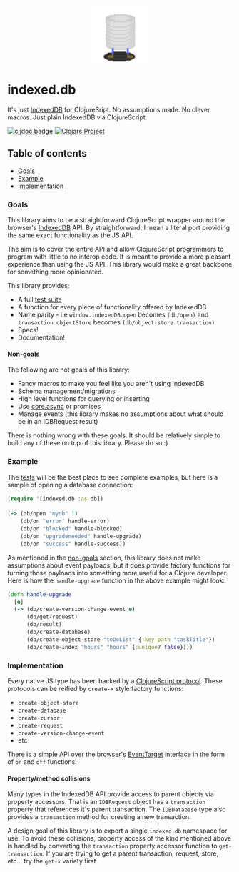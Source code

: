 <p align="center">
    <br>
    <img width="128" height="128" src="indexeddb.gif">
</p>

# indexed.db

It's just [IndexedDB](https://developer.mozilla.org/en-US/docs/Web/API/IndexedDB_API) for ClojureSript. No assumptions made. No clever macros. Just plain IndexedDB via ClojureScript.


[![cljdoc badge](https://cljdoc.org/badge/com.github.brianium/indexed.db)](https://cljdoc.org/d/com.github.brianium/indexed.db/CURRENT) [![Clojars Project](https://img.shields.io/clojars/v/com.github.brianium/indexed.db.svg)](https://clojars.org/com.github.brianium/indexed.db)


## Table of contents

- [Goals](#goals)
- [Example](#example)
- [Implementation](#implementation)

### Goals

This library aims to be a straightforward ClojureScript wrapper around the browser's [IndexedDB](https://developer.mozilla.org/en-US/docs/Web/API/IndexedDB_API) API. By straightforward, I mean a literal port providing the same exact functionality as the JS API.


The aim is to cover the entire API and allow ClojureScript programmers to program with little to no interop code. It is meant to provide a more pleasant experience than using the JS API. This library would make a great backbone for something more opinionated.

This library provides:
* A full [test suite](https://brianium.github.io/indexed.db/)
* A function for every piece of functionality offered by IndexedDB
* Name parity - i.e `window.indexedDB.open` becomes `(db/open)` and `transaction.objectStore` becomes `(db/object-store transaction)`
* Specs!
* Documentation!

#### Non-goals

The following are not goals of this library:

* Fancy macros to make you feel like you aren't using IndexedDB
* Schema management/migrations
* High level functions for querying or inserting
* Use [core.async](https://github.com/clojure/core.async) or promises
* Manage events (this library makes no assumptions about what should be in an IDBRequest result)

There is nothing wrong with these goals. It should be relatively simple to build any of these on top of this library. Please do so :)

### Example

The [tests](test/indexed/db) will be the best place to see complete examples, but here is a sample of opening a database connection:

```clojure
(require '[indexed.db :as db])

(-> (db/open "mydb" 1)
    (db/on "error" handle-error)
    (db/on "blocked" handle-blocked)
    (db/on "upgradeneeded" handle-upgrade)
    (db/on "success" handle-success))
```

As mentioned in the [non-goals](#non-goals) section, this library does not make assumptions about event payloads, but it does
provide factory functions for turning those payloads into something more useful for a Clojure developer. Here is how the `handle-upgrade` function in the above example might look:

```clojure
(defn handle-upgrade
  [e]
  (-> (db/create-version-change-event e)
      (db/get-request)
      (db/result)
      (db/create-database)
      (db/create-object-store "toDoList" {:key-path "taskTitle"})
      (db/create-index "hours" "hours" {:unique? false})))
```

### Implementation

Every native JS type has been backed by a [ClojureScript protocol](src/indexed/db/impl/protocols.cljs). These protocols can be reified by `create-x` style factory functions:

- `create-object-store`
- `create-database`
- `create-cursor`
- `create-request`
- `create-version-change-event`
- etc

There is a simple API over the browser's [EventTarget](https://developer.mozilla.org/en-US/docs/Web/API/EventTarget) interface in the form of `on` and `off` functions.

#### Property/method collisions

Many types in the IndexedDB API provide access to parent objects via property accessors. That is an `IDBRequest` object has a `transaction` property that references it's parent transaction. The `IDBDatabase` type also provides a `transaction` method for creating a new transaction.

A design goal of this library is to export a single `indexed.db` namespace for use. To avoid these collisions, property access of the kind mentioned above is handled by converting the `transaction` property accessor function to `get-transaction`. If you are trying to get a parent transaction, request, store, etc... try the `get-x` variety first.
